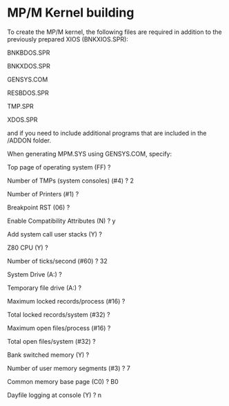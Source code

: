 # MP/M Kernel building

To create the MP/M kernel, the following files are required in addition to the previously prepared XIOS (BNKXIOS.SPR): 

BNKBDOS.SPR

BNKXDOS.SPR

GENSYS.COM

RESBDOS.SPR

TMP.SPR

XDOS.SPR

and if you need to include additional programs that are included in the /ADDON folder.

When generating MPM.SYS using GENSYS.COM, specify:

Top page of operating system (FF) ?

Number of TMPs (system consoles) (#4) ? 2

Number of Printers (#1) ?

Breakpoint RST (06) ?

Enable Compatibility Attributes (N) ? y

Add system call user stacks (Y) ?

Z80 CPU (Y) ?

Number of ticks/second (#60) ? 32

System Drive (A:) ?

Temporary file drive (A:) ?

Maximum locked records/process (#16) ?

Total locked records/system (#32) ?

Maximum open files/process (#16) ?

Total open files/system (#32) ?

Bank switched memory (Y) ?

Number of user memory segments (#3) ? 7

Common memory base page (C0) ? B0

Dayfile logging at console (Y) ? n
